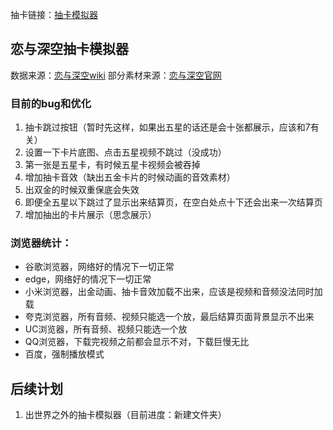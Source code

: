 抽卡链接：[抽卡模拟器](https://chenczn3528.github.io/deepspace/)

## 恋与深空抽卡模拟器
数据来源：[恋与深空wiki](https://wiki.biligame.com/lysk/%E9%A6%96%E9%A1%B5)
部分素材来源：[恋与深空官网](https://deepspace.papegames.com/home)


### 目前的bug和优化
1. 抽卡跳过按钮（暂时先这样，如果出五星的话还是会十张都展示，应该和7有关）
2. 设置一下卡片底图、点击五星视频不跳过（没成功） 
3. 第一张是五星卡，有时候五星卡视频会被吞掉 
4. 增加抽卡音效（缺出五金卡片的时候动画的音效素材）
5. 出双金的时候双重保底会失效
6. 即便全五星以下跳过了显示出来结算页，在空白处点十下还会出来一次结算页
7. 增加抽出的卡片展示（思念展示）


### 浏览器统计：
- 谷歌浏览器，网络好的情况下一切正常 
- edge，网络好的情况下一切正常 
- 小米浏览器，出金动画、抽卡音效加载不出来，应该是视频和音频没法同时加载 
- 夸克浏览器，所有音频、视频只能选一个放，最后结算页面背景显示不出来 
- UC浏览器，所有音频、视频只能选一个放 
- QQ浏览器，下载完视频之前都会显示不对，下载巨慢无比 
- 百度，强制播放模式


## 后续计划
1. 出世界之外的抽卡模拟器（目前进度：新建文件夹）





